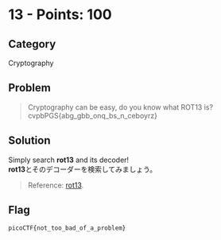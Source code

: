 # 13 - Points: 100
## Category
Cryptography 
## Problem 
> Cryptography can be easy, do you know what ROT13 is? cvpbPGS{abg_gbb_onq_bs_n_ceboyrz}
## Solution 
Simply search **rot13** and its decoder! \
**rot13**とそのデコーダーを検索してみましょう。
>Reference: [rot13](https://rot13.com/).
## Flag
`picoCTF{not_too_bad_of_a_problem}`
